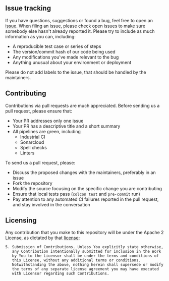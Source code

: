 ## Issue tracking

If you have questions, suggestions or found a bug, feel free to open an [issue](https://github.com/kroshu/kuka_drivers/issues).
When filing an issue, please check open issues to make sure somebody else hasn't already reported it. Please try to include as much information as you can, including:
- A reproducible test case or series of steps
- The version/commit hash of our code being used
- Any modifications you've made relevant to the bug
- Anything unusual about your environment or deployment

Please do not add labels to the issue, that should be handled by the maintainers.

## Contributing

Contributions via pull requests are much appreciated. Before sending us a pull request, please ensure that:

- Your PR addresses only one issue
- Your PR has a descriptive title and a short summary
- All pipelines are green, including
    - Industrial CI
    - Sonarcloud
    - Spell checks
    - Linters

To send us a pull request, please:
- Discuss the proposed changes with the maintainers, preferably in an issue
- Fork the repository
- Modify the source focusing on the specific change you are contributing
- Ensure that local tests pass (`colcon test` and `pre-commit` run)
- Pay attention to any automated CI failures reported in the pull request, and stay involved in the conversation

## Licensing
Any contribution that you make to this repository will
be under the Apache 2 License, as dictated by that
[license](http://www.apache.org/licenses/LICENSE-2.0.html):

~~~
5. Submission of Contributions. Unless You explicitly state otherwise,
   any Contribution intentionally submitted for inclusion in the Work
   by You to the Licensor shall be under the terms and conditions of
   this License, without any additional terms or conditions.
   Notwithstanding the above, nothing herein shall supersede or modify
   the terms of any separate license agreement you may have executed
   with Licensor regarding such Contributions.
~~~

